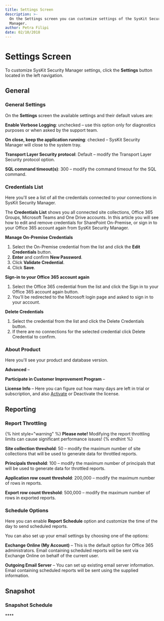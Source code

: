 ```yaml
---
title: Settings Screen
description: >-
  On the Settings screen you can customize settings of the SysKit Security
  Manager.
author: Petra Filipi
date: 02/10/2018
---
```


# Settings Screen

 To customize SysKit Security Manager settings, click the **Settings** button located in the left navigation. 

## General

### General Settings

On the **Settings** screen the available settings and their default values are: 

**Enable Verbose Logging**: unchecked – use this option only for diagnostics purposes or when asked by the support team. 

**On close, keep the application running**: checked – SysKit Security Manager will close to the system tray. 

**Transport Layer Security protocol**: Default – modify the Transport Layer Security protocol option. 

**SQL command timeout\(s\)**: 300 – modify the command timeout for the SQL command.

### Credentials List

Here you'll see a list of all the credentials connected to your connections in SysKit Security Manager. 

The **Credentials List** shows you all connected site collections, Office 365 Groups, Microsoft Teams and One Drive accounts. In this article you will see how to edit and remove credentials for SharePoint On-Premise, or sign in to your Office 365 account again from SysKit Security Manager. 

**Manage On-Premise Credentials**

1. Select the On-Premise credential from the list and click the **Edit Credentials** button. 
2. **Enter** and confirm **New Password**. 
3. Click **Validate Credential**. 
4. Click **Save**. 

 **Sign-in to your Office 365 account again**

1. Select the Office 365 credential from the list and click the Sign in to your Office 365 account again button. 
2. You’ll be redirected to the Microsoft login page and asked to sign in to your account. 

**Delete Credentials**

1. Select the credential from the list and click the Delete Credentials button. 
2. If there are no connections for the selected credential click Delete Credential to confirm. 

### **About Product**

 Here you'll see your product and database version.

**Advanced**  –  

**Participate in Customer Improvement Program**  –  

**License Info**  – Here you can figure out how many days are left in trial or subscription, and also [Activate](../activation/) or Deactivate the license. 

## **Reporting**

### **Report Throttling**

{% hint style="warning" %}
**Please note!**  Modifying the report throttling limits can cause significant performance issues! 
{% endhint %}

**Site collection threshold**: 50 – modify the maximum number of site collections that will be used to generate data for throttled reports. 

**Principals threshold**: 100 – modify the maximum number of principals that will be used to generate data for throttled reports. 

**Application row count threshold**: 200,000 – modify the maximum number of rows in reports. 

**Export row count threshold**: 500,000 – modify the maximum number of rows in exported reports. 

### **Schedule Options**

Here you can enable **Report Schedule** option and customize the time of the day to send scheduled reports. 

You can also set up your email settings by choosing one of the options: 

**Exchange Online \(My Account\)** – This is the default option for Office 365 administrators. Email containing scheduled reports will be sent via Exchange Online on behalf of the current user. 

**Outgoing Email Server** – You can set up existing email server information. Email containing scheduled reports will be sent using the supplied information. 

## **Snapshot**

### **Snapshot Schedule**

\*\*\*\*



